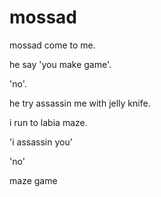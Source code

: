 mossad
======

mossad come to me.

he say 'you make game'.

'no'.

he try assassin me with jelly knife.

i run to labia maze.

'i assassin you'

'no'

maze game
